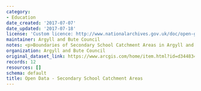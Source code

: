 ```yaml
---
category:
- Education
date_created: '2017-07-07'
date_updated: '2017-07-18'
license: 'Custom licence: http://www.nationalarchives.gov.uk/doc/open-government-licence/version/3/'
maintainer: Argyll and Bute Council
notes: <p>Boundaries of Secondary School Catchment Areas in Argyll and Bute</p>
organization: Argyll and Bute Council
original_dataset_link: https://www.arcgis.com/home/item.html?id=d344834454e54fc891966ce23c3cfa34
records: 12
resources: []
schema: default
title: Open Data - Secondary School Catchment Areas
---
```

